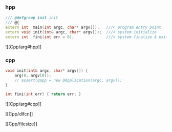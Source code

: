 ### hpp
```Cpp
/// @defgroup init init
/// @{
extern int  main(int argc, char* argv[]);   ///< program entry point
extern void init(int& argc, char* argv[]);  ///< system initialize
extern int  fini(int err = 0);              ///< system finalize & exit
```
![[Cpp/arg#hpp]]
### cpp
```Cpp
void init(int& argc, char* argv[]) {
    arg(0, argv[0]);
    // assert(qapp = new QApplication(argc, argv));
}
```
```Cpp
int fini(int err) { return err; }
```
![[Cpp/arg#cpp]]

[[Cpp/dlfcn]]

[[Cpp/filesize]]
